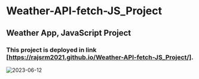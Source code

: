# Weather-API-fetch-JS_Project

## Weather App, JavaScript Project

### This project is deployed in link [https://rajsrm2021.github.io/Weather-API-fetch-JS_Project/].

![2023-06-12](https://github.com/rajsrm2021/Weather-API-fetch-JS_Project/assets/103736313/711c2d3b-77e6-4aaa-a55f-5ee4c7b447f4)



